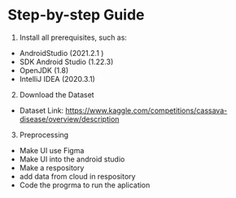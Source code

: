 # Step-by-step Guide
1. Install all prerequisites, such as:
  * AndroidStudio (2021.2.1 )
* SDK Android Studio (1.22.3)
* OpenJDK (1.8)
* IntelliJ IDEA (2020.3.1)
2. Download the Dataset
  * Dataset Link: https://www.kaggle.com/competitions/cassava-disease/overview/description
3. Preprocessing
  * Make UI use Figma
  * Make UI into the android studio
  * Make a respository
  * add data from cloud in respository
  * Code the progrma to run the aplication 
